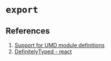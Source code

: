 # `export`

## References

1. [Support for UMD module definitions](https://www.typescriptlang.org/docs/handbook/release-notes/typescript-2-0.html#support-for-umd-module-definitions)
1. [DefinitelyTyped - react](https://github.com/DefinitelyTyped/DefinitelyTyped/blob/master/types/react/index.d.ts)
